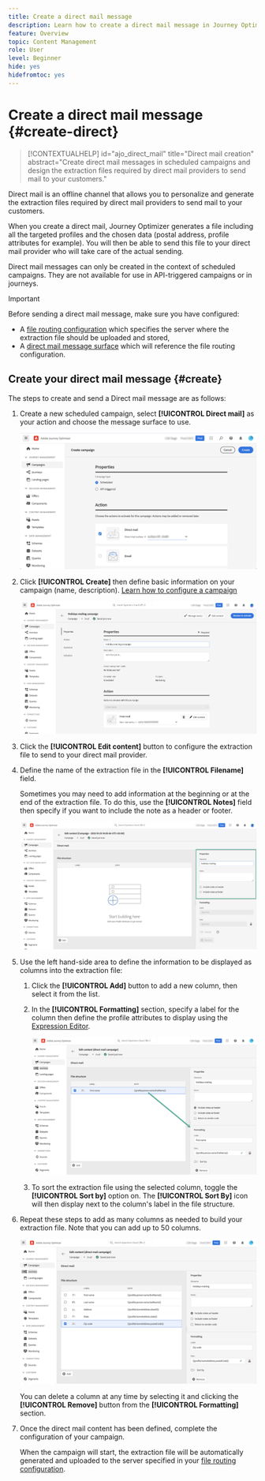 ```yaml
---
title: Create a direct mail message
description: Learn how to create a direct mail message in Journey Optimizer
feature: Overview
topic: Content Management
role: User
level: Beginner
hide: yes
hidefromtoc: yes
---
```

# Create a direct mail message {#create-direct}

>[!CONTEXTUALHELP]
>id="ajo_direct_mail"
>title="Direct mail creation"
>abstract="Create direct mail messages in scheduled campaigns and design the extraction files required by direct mail providers to send mail to your customers."

Direct mail is an offline channel that allows you to personalize and generate the extraction files required by direct mail providers to send mail to your customers.

When you create a direct mail, Journey Optimizer generates a file including all the targeted profiles and the chosen data (postal address, profile attributes for example). You will then be able to send this file to your direct mail provider who will take care of the actual sending.

Direct mail messages can only be created in the context of scheduled campaigns. They are not available for use in API-triggered campaigns or in journeys.

>[!IMPORTANT]
>
>Before sending a direct mail message, make sure you have configured:
>* A [file routing configuration](../configuration/direct-mail-configuration.md#file-routing-configuration) which specifies the server where the extraction file should be uploaded and stored,
>* A [direct mail message surface](../configuration/direct-mail-configuration.md#direct-mail-surface) which will reference the file routing configuration.

## Create your direct mail message {#create}

The steps to create and send a Direct mail message are as follows:

1. Create a new scheduled campaign, select **[!UICONTROL Direct mail]** as your action and choose the message surface to use.

	![](assets/direct-mail-campaign.png)

1. Click **[!UICONTROL Create]** then define basic information on your campaign (name, description). [Learn how to configure a campaign](../campaigns/create-campaign.md)

	![](assets/direct-mail-edit.png)
	
1. Click the **[!UICONTROL Edit content]** button to configure the extraction file to send to your direct mail provider. 

1. Define the name of the extraction file in the **[!UICONTROL Filename]** field.

	Sometimes you may need to add information at the beginning or at the end of the extraction file. To do this, use the **[!UICONTROL Notes]** field then specify if you want to include the note as a header or footer.

	<!--Click on the button to the right of the Output file field and enter the desired label. You can use personalization fields, content blocks and dynamic text (see Defining content). For example, you can complete the label with the delivery ID or the extraction date.-->

	![](assets/direct-mail-properties.png)

1. Use the left hand-side area to define the information to be displayed as columns into the extraction file:

	1. Click the **[!UICONTROL Add]** button to add a new column, then select it from the list.

	1. In the **[!UICONTROL Formatting]** section, specify a label for the column then define the profile attributes to display using the [Expression Editor](../personalization/personalization-build-expressions.md).

		![](assets/direct-mail-content.png)
		
	1. To sort the extraction file using the selected column, toggle the **[!UICONTROL Sort by]** option on. The **[!UICONTROL Sort By]** icon will then display next to the column's label in the file structure.

1. Repeat these steps to add as many columns as needed to build your extraction file. Note that you can add up to 50 columns.

	![](assets/direct-mail-complete.png)

	You can delete a column at any time by selecting it and clicking the **[!UICONTROL Remove]** button from the **[!UICONTROL Formatting]** section.

1. Once the direct mail content has been defined, complete the configuration of your campaign.

	When the campaign will start, the extraction file will be automatically generated and uploaded to the server specified in your [file routing configuration](../configuration/direct-mail-configuration.md).
